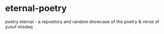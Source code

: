 # eternal-poetry
poetry eternal - a repository and random showcase of the poetry &amp; verse of yusuf misdaq 
